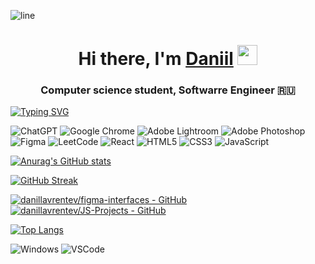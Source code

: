 

![line](https://capsule-render.vercel.app/api?type=rect&color=gradient&height=2)

<h1 align="center">Hi there, I'm <a href="https://daniilshat.ru/" target="_blank">Daniil</a> 
<img src="https://github.com/blackcater/blackcater/raw/main/images/Hi.gif" height="32"/></h1>
<h3 align="center">Computer science student, Softwarre Engineer 🇷🇺</h3>

[![Typing SVG](https://readme-typing-svg.herokuapp.com?font=Fira+Code&pause=1000&width=435&lines=Hello+World)](https://git.io/typing-svg)

![ChatGPT](https://img.shields.io/badge/chatGPT-74aa9c?style=for-the-badge&logo=openai&logoColor=white)
![Google Chrome](https://img.shields.io/badge/Google%20Chrome-4285F4?style=for-the-badge&logo=GoogleChrome&logoColor=white)
![Adobe Lightroom](https://img.shields.io/badge/Adobe%20Lightroom-31A8FF.svg?style=for-the-badge&logo=Adobe%20Lightroom&logoColor=white)
![Adobe Photoshop](https://img.shields.io/badge/adobe%20photoshop-%2331A8FF.svg?style=for-the-badge&logo=adobe%20photoshop&logoColor=white)
![Figma](https://img.shields.io/badge/figma-%23F24E1E.svg?style=for-the-badge&logo=figma&logoColor=white)
![LeetCode](https://img.shields.io/badge/LeetCode-000000?style=for-the-badge&logo=LeetCode&logoColor=#d16c06)
![React](https://img.shields.io/badge/react-%2320232a.svg?style=for-the-badge&logo=react&logoColor=%2361DAFB)
![HTML5](https://img.shields.io/badge/html5-%23E34F26.svg?style=for-the-badge&logo=html5&logoColor=white)
![CSS3](https://img.shields.io/badge/css3-%231572B6.svg?style=for-the-badge&logo=css3&logoColor=white)
![JavaScript](https://img.shields.io/badge/javascript-%23323330.svg?style=for-the-badge&logo=javascript&logoColor=%23F7DF1E)

[![Anurag's GitHub stats](https://github-readme-stats.vercel.app/api?username=danillavrentev)](https://github.com/anuraghazra/github-readme-stats)

[![GitHub Streak](https://github-readme-streak-stats.herokuapp.com/?user=danillavrentev)](https://git.io/streak-stats)

[![danillavrentev/figma-interfaces - GitHub](https://gh-card.dev/repos/danillavrentev/figma-interfaces.svg?fullname=)](https://github.com/danillavrentev/figma-interfaces)
[![danillavrentev/JS-Projects - GitHub](https://gh-card.dev/repos/danillavrentev/JS-Projects.svg?fullname=)](https://github.com/danillavrentev/JS-Projects)

[![Top Langs](https://github-readme-stats.vercel.app/api/top-langs/?username=danillavrentev)](https://github.com/anuraghazra/github-readme-stats)

![Windows](https://img.shields.io/badge/Windows%2011-0078D6.svg?&style=for-the-badge&logo=windows%2011&logoColor=white)
![VSCode](https://img.shields.io/badge/visual%20studio%20code-007ACC.svg?&style=for-the-badge&logo=visual-studio-code&logoColor=white)



